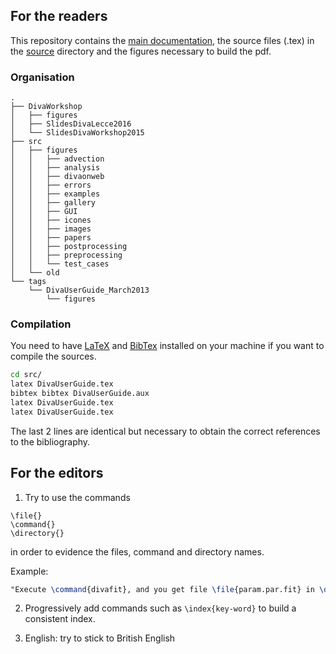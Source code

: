 
## For the readers

This repository contains the [main documentation](./DivaUserGuide.pdf), the source files (.tex) in the [source](./src/) directory and the figures necessary to build the pdf.

### Organisation 

```
.
├── DivaWorkshop
│   ├── figures
│   ├── SlidesDivaLecce2016
│   └── SlidesDivaWorkshop2015
├── src
│   ├── figures
│   │   ├── advection
│   │   ├── analysis
│   │   ├── divaonweb
│   │   ├── errors
│   │   ├── examples
│   │   ├── gallery
│   │   ├── GUI
│   │   ├── icones
│   │   ├── images
│   │   ├── papers
│   │   ├── postprocessing
│   │   ├── preprocessing
│   │   └── test_cases
│   └── old
└── tags
    └── DivaUserGuide_March2013
        └── figures
```

### Compilation

You need to have [LaTeX](https://www.latex-project.org/) and [BibTex](http://www.bibtex.org/) installed on your machine if you want to compile the sources.
```bash
cd src/
latex DivaUserGuide.tex
bibtex bibtex DivaUserGuide.aux
latex DivaUserGuide.tex
latex DivaUserGuide.tex
```
The last 2 lines are identical but necessary to obtain the correct references to the bibliography. 



## For the editors

1. Try to use the commands 
```
\file{}
\command{}
\directory{}
```
in order to evidence the files, command and directory names.

Example:
```latex
"Execute \command{divafit}, and you get file \file{param.par.fit} in \directory{output}"
```

2. Progressively add commands such as `\index{key-word}` to build a consistent index.

3. English: try to stick to British English
